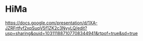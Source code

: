 # HiMa
https://docs.google.com/presentation/d/1XA-JZRFrtfyf2xpSuqV5f1ZK2c3NyyLQ/edit?usp=sharing&ouid=103111887107708344941&rtpof=true&sd=true
